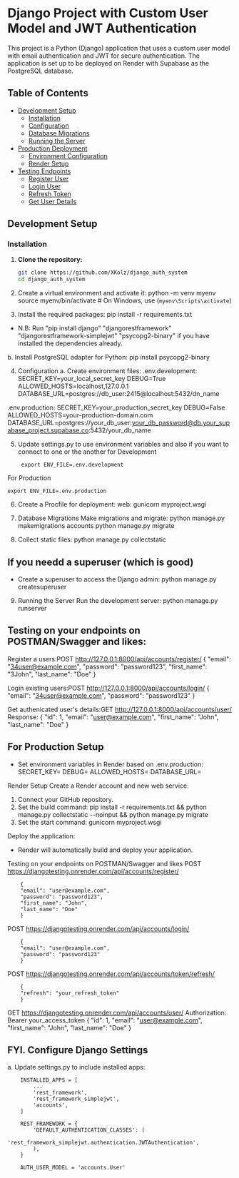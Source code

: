 # Django Project with Custom User Model and JWT Authentication

This project is a Python (Django) application that uses a custom user model with email authentication and JWT for secure authentication. The application is set up to be deployed on Render with Supabase as the PostgreSQL database.

## Table of Contents

- [Development Setup](#development-setup)
  - [Installation](#installation)
  - [Configuration](#configuration)
  - [Database Migrations](#database-migrations)
  - [Running the Server](#running-the-server)
- [Production Deployment](#production-deployment)
  - [Environment Configuration](#environment-configuration)
  - [Render Setup](#render-setup)
- [Testing Endpoints](#testing-endpoints)
  - [Register User](#register-user)
  - [Login User](#login-user)
  - [Refresh Token](#refresh-token)
  - [Get User Details](#get-user-details)

## Development Setup

### Installation

1. **Clone the repository:**

   ```bash
   git clone https://github.com/XKolz/django_auth_system
   cd django_auth_system

2. Create a virtual environment and activate it:
        python -m venv myenv
        source myenv/bin/activate  # On Windows, use (`myenv\Scripts\activate`)

3. Install the required packages:
        pip install -r requirements.txt
- N.B: Run 
        "pip install django" 
        "djangorestframework" 
        "djangorestframework-simplejwt" 
        "psycopg2-binary" 
if you have installed the dependencies already.

b. Install PostgreSQL adapter for Python:
pip install psycopg2-binary


4. Configuration
a. Create environment files:
.env.development:
        SECRET_KEY=your_local_secret_key
        DEBUG=True
        ALLOWED_HOSTS=localhost,127.0.0.1
        DATABASE_URL=postgres://db_user:2415@localhost:5432/dn_name


.env.production:
        SECRET_KEY=your_production_secret_key
        DEBUG=False
        ALLOWED_HOSTS=your-production-domain.com
        DATABASE_URL=postgres://your_db_user:your_db_password@db.your_supabase_project.supabase.co:5432/your_db_name


5. Update settings.py to use environment variables and also if you want to connect to one or the another
for Development

        export ENV_FILE=.env.development
For Production

    export ENV_FILE=.env.production   

6. Create a Procfile for deployment:
    web: gunicorn myproject.wsgi

7. Database Migrations
Make migrations and migrate:
        python manage.py makemigrations accounts
        python manage.py migrate

8. Collect static files:
        python manage.py collectstatic

## If you needd a superuser (which is good)
- Create a superuser to access the Django admin:
        python manage.py createsuperuser

9. Running the Server
Run the development server:
        python manage.py runserver

## Testing on your endpoints on POSTMAN/Swagger and likes:

Register a users:POST
http://127.0.0.1:8000/api/accounts/register/
        {
            "email": "34user@example.com",
            "password": "password123",
            "first_name": "3John",
            "last_name": "Doe"
        }

Login existing users:POST
http://127.0.0.1:8000/api/accounts/login/
            {
            "email": "34user@example.com",
            "password": "password123"
            }

Get authenicated user's details:GET
http://127.0.0.1:8000/api/accounts/user/
Response:
        {
            "id": 1,
            "email": "user@example.com",
            "first_name": "John",
            "last_name": "Doe"
        }


## For Production Setup

- Set environment variables in Render based on .env.production:
        SECRET_KEY=
        DEBUG=
        ALLOWED_HOSTS=
        DATABASE_URL=

Render Setup
Create a Render account and new web service:
1. Connect your GitHub repository.
2. Set the build command: pip install -r requirements.txt && python manage.py collectstatic --noinput && python manage.py migrate
3. Set the start command: gunicorn myproject.wsgi

Deploy the application:
- Render will automatically build and deploy your application.

Testing on your endpoints on POSTMAN/Swagger and likes
POST
https://djangotesting.onrender.com/api/accounts/register/

        {
        "email": "user@example.com",
        "password": "password123",
        "first_name": "John",
        "last_name": "Doe"
        }
POST 
https://djangotesting.onrender.com/api/accounts/login/

        {
        "email": "user@example.com",
        "password": "password123"
        }

POST 
https://djangotesting.onrender.com/api/accounts/token/refresh/

        {
        "refresh": "your_refresh_token"
        }

GET 
https://djangotesting.onrender.com/api/accounts/user/
Authorization: Bearer your_access_token
        {
        "id": 1,
        "email": "user@example.com",
        "first_name": "John",
        "last_name": "Doe"
        }


## FYI. Configure Django Settings
a. Update settings.py to include installed apps:

        INSTALLED_APPS = [
            ...
            'rest_framework',
            'rest_framework_simplejwt',
            'accounts',
        ]

        REST_FRAMEWORK = {
            'DEFAULT_AUTHENTICATION_CLASSES': (
                'rest_framework_simplejwt.authentication.JWTAuthentication',
            ),
        }

        AUTH_USER_MODEL = 'accounts.User'
